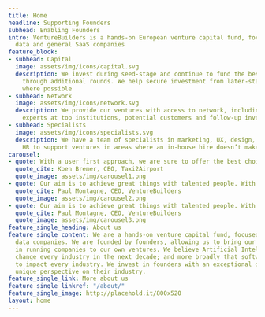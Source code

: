 ```yaml
---
title: Home
headline: Supporting Founders
subhead: Enabling Founders
intro: VentureBuilders is a hands-on European venture capital fund, focused on AI,
  data and general SaaS companies
feature_block:
- subhead: Capital
  image: assets/img/icons/capital.svg
  description: We invest during seed-stage and continue to fund the best ventures
    through additional rounds. We help secure investment from later-stage investors
    where possible
- subhead: Network
  image: assets/img/icons/network.svg
  description: We provide our ventures with access to network, including world-class
    experts at top institutions, potential customers and follow-up investors
- subhead: Specialists
  image: assets/img/icons/specialists.svg
  description: We have a team of specialists in marketing, UX, design, finance and
    HR to support ventures in areas where an in-house hire doesn’t make sense
carousel:
- quote: With a user first approach, we are sure to offer the best choice for our customers and enable travel brands to effectively monetize the last step of every trip.
  quote_cite: Koen Bremer, CEO, Taxi2Airport
  quote_image: assets/img/carousel1.png
- quote: Our aim is to achieve great things with talented people. With our unique positioning, we are able to be a part of the entire growth process of companies.
  quote_cite: Paul Montagne, CEO, VentureBuilders
  quote_image: assets/img/carousel2.png
- quote: Our aim is to achieve great things with talented people. With our unique positioning, we are able to be a part of the entire growth process of companies.
  quote_cite: Paul Montagne, CEO, VentureBuilders
  quote_image: assets/img/carousel3.png
feature_single_heading: About us
feature_single_content: We are a hands-on venture capital fund, focused on AI and
  data companies. We are founded by founders, allowing us to bring our experience
  in running companies to our own ventures. We believe Artificial Intelligence will
  change every industry in the next decade; and more broadly that software will continue
  to impact every industry. We invest in founders with an exceptional drive and a
  unique perspective on their industry.
feature_single_link: More about us
feature_single_linkref: "/about/"
feature_single_image: http://placehold.it/800x520
layout: home
---
```


